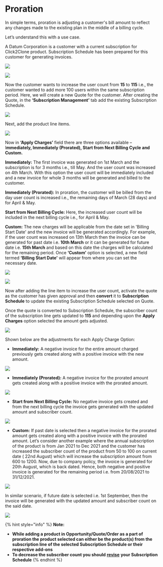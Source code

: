 # Proration

In simple terms, proration is adjusting a customer's bill amount to reflect any changes made to the existing plan in the middle of a billing cycle.&#x20;

Let’s understand this with a use case.&#x20;

A Datum Corporation is a customer with a current subscription for Click2Clone product. Subscription Schedule has been prepared for this customer for generating invoices.

![](../../.gitbook/assets/Proration\_1.png)

![](../../.gitbook/assets/Proration\_2.png)

Now the customer wants to increase the user count from **15** to **115** i.e., the customer wanted to add more 100 users within the same subscription period. Here, we will create a new Quote for the customer. After creating the Quote, in the **‘Subscription Management’** tab add the existing Subscription Schedule.

![](../../.gitbook/assets/Proration\_3.png)

Next, add the product line items.

![](../../.gitbook/assets/Proration\_4.png)

Now in **‘Apply Charges’** field there are three options available – I**mmediately, Immediately (Prorated), Start from Next Billing Cycle and Custom.**

**Immediately:** The first invoice was generated on 1st March and the subscription is for 3 months i.e., till May. And the user count was increased on 4th March. With this option the user count will be immediately included and a new invoice for whole 3 months will be generated and billed to the customer.&#x20;

**Immediately (Prorated):** In proration, the customer will be billed from the day user count is increased i.e., the remaining days of March (28 days) and for April & May.&#x20;

**Start from Next Billing Cycle:** Here, the increased user count will be included in the next billing cycle i.e., for April & May.

**Custom:** The new charges will be applicable from the date set in 'Billing Start Date' and the new invoice will be generated accordingly. For example, if the user count was increased on 13th March then the invoice can be generated for past date i.e. **10th March** or it can be generated for future date i.e. **15th March** and based on this date the charges will be calculated for the remaining period. Once **‘Custom’** option is selected, a new field termed **‘Billing Start Date’** will appear from where you can set the necessary date.

![](<../../.gitbook/assets/Apply Charges\_3.png>)

![](<../../.gitbook/assets/Apply Charges\_4.png>)

Now after adding the line item to increase the user count, activate the quote as the customer has given approval and then **convert** it to **Subscription Schedule** to update the existing Subscription Schedule selected on Quote.&#x20;

Once the quote is converted to Subscription Schedule, the subscriber count of the subscription line gets updated to **115** and depending upon the **Apply Charges** option selected the amount gets adjusted.

![](../../.gitbook/assets/Proration\_5.png)

Shown below are the adjustments for each Apply Charge Option:

* **Immediately:** A negative invoice for the entire amount charged previously gets created along with a positive invoice with the new amount.

![](../../.gitbook/assets/Proration\_6.png)

* **Immediately (Prorated):** A negative invoice for the prorated amount gets created along with a positive invoice with the prorated amount.

![](../../.gitbook/assets/Proration\_7.png)

* **Start from Next Billing Cycle:** No negative invoice gets created and from the next billing cycle the invoice gets generated with the updated amount and subscriber count.

![](../../.gitbook/assets/Proration\_8.png)

* **Custom:** If past date is selected then a negative invoice for the prorated amount gets created along with a positive invoice with the prorated amount. Let’s consider another example where the annual subscription of the product is from Jan 2021 to Dec 2021 and the customer has increased the subscriber count of the product from 50 to 100 on current date ( 22nd August) which will increase the subscription amount from 600 to 1200. Now, due to company policy, the invoice is generated for 20th August, which is back dated. Hence, both negative and positive invoice is generated for the remaining period i.e. from 20/08/2021 to 31/12/2021.

![](<../../.gitbook/assets/Proration Apply charges\_1.png>)

In similar scenario, if future date is selected i.e. 1st September, then the invoice will be generated with the updated amount and subscriber count on the said date.

![](<../../.gitbook/assets/Proration Apply charges\_2.png>)

{% hint style="info" %}
**Note:**&#x20;

* **While adding a product in Opportunity/Quote/Order as a part of proration the product selected can either be the product(s) from the subscription line of the selected Subscription Schedule or their respective add-ons**
* **To decrease the subscriber count you should** [**revise**](https://docs.inogic.com/subscription-and-recurring-billing-management/features/revision) **your Subscription Schedule**
{% endhint %}

